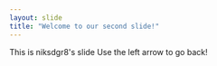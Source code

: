 ```yaml
---
layout: slide
title: "Welcome to our second slide!"
---
```

This is niksdgr8's slide
Use the left arrow to go back!

